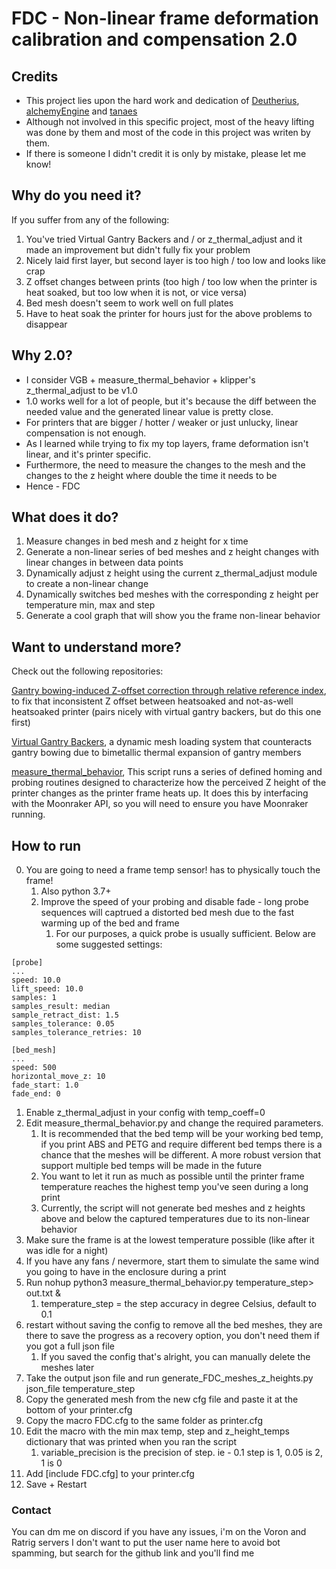 # FDC - Non-linear frame deformation calibration and compensation 2.0

## Credits
* This project lies upon the hard work and dedication of [Deutherius](https://github.com/Deutherius), [alchemyEngine](https://github.com/alchemyEngine) and [tanaes]( https://github.com/tanaes)
* Although not involved in this specific project, most of the heavy lifting was done by them and most of the code in this project was writen by them.
* If there is someone I didn't credit it is only by mistake, please let me know!

## Why do you need it?
If you suffer from any of the following:
1) You've tried Virtual Gantry Backers and / or z_thermal_adjust and it made an improvement but didn't fully fix your problem
2) Nicely laid first layer, but second layer is too high / too low and looks like crap
3) Z offset changes between prints (too high / too low when the printer is heat soaked, but too low when it is not, or vice versa)
4) Bed mesh doesn't seem to work well on full plates
5) Have to heat soak the printer for hours just for the above problems to disappear

## Why 2.0?
* I consider VGB + measure_thermal_behavior + klipper's z_thermal_adjust to be v1.0
* 1.0 works well for a lot of people, but it's because the diff between the needed value and the generated linear value is pretty close.
* For printers that are bigger / hotter / weaker or just unlucky, linear compensation is not enough.
* As I learned while trying to fix my top layers, frame deformation isn't linear, and it's printer specific. 
* Furthermore, the need to measure the changes to the mesh and the changes to the z height where double the time it needs to be
* Hence - FDC

## What does it do?
1. Measure changes in bed mesh and z height for x time
2. Generate a non-linear series of bed meshes and z height changes with linear changes in between data points
3. Dynamically adjust z height using the current z_thermal_adjust module to create a non-linear change
4. Dynamically switches bed meshes with the corresponding z height per temperature min, max and step
5. Generate a cool graph that will show you the frame non-linear behavior

## Want to understand more?
Check out the following repositories:

[Gantry bowing-induced Z-offset correction through relative reference index](https://github.com/Deutherius/Gantry-bowing-induced-Z-offset-correction-through-relative-reference-index), to fix that inconsistent Z offset between heatsoaked and not-as-well heatsoaked printer (pairs nicely with virtual gantry backers, but do this one first)

[Virtual Gantry Backers](https://github.com/Deutherius/VGB), a dynamic mesh loading system that counteracts gantry bowing due to bimetallic thermal expansion of gantry members

[measure_thermal_behavior](https://github.com/alchemyEngine/measure_thermal_behavior), This script runs a series of defined homing and probing routines designed to characterize how the perceived Z height of the printer changes as the printer frame heats up. It does this by interfacing with the Moonraker API, so you will need to ensure you have Moonraker running.

## How to run 
0. You are going to need a frame temp sensor! has to physically touch the frame!
   1. Also python 3.7+
   2. Improve the speed of your probing and disable fade -  long probe sequences will captrued a distorted bed mesh due to the fast warming up of the bed and frame
      1. For our purposes, a quick probe is usually sufficient. Below are some suggested settings:

```
[probe]
...
speed: 10.0
lift_speed: 10.0
samples: 1
samples_result: median
sample_retract_dist: 1.5
samples_tolerance: 0.05
samples_tolerance_retries: 10

[bed_mesh]
...
speed: 500
horizontal_move_z: 10
fade_start: 1.0 
fade_end: 0
```
1. Enable z_thermal_adjust in your config with temp_coeff=0
2. Edit measure_thermal_behavior.py and change the required parameters.
   1. It is recommended that the bed temp will be your working bed temp, if you print ABS and PETG and require different bed temps there is a chance that the meshes will be different. A more robust version that support multiple bed temps will be made in the future
   2. You want to let it run as much as possible until the printer frame temperature reaches the highest temp you've seen during a long print
   3. Currently, the script will not generate bed meshes and z heights above and below the captured temperatures due to its non-linear behavior 
3. Make sure the frame is at the lowest temperature possible (like after it was idle for a night)
4. If you have any fans / nevermore, start them to simulate the same wind you going to have in the enclosure during a print
5. Run nohup python3 measure_thermal_behavior.py temperature_step> out.txt &
   1. temperature_step = the step accuracy in degree Celsius, default to 0.1
6. restart without saving the config to remove all the bed meshes, they are there to save the progress as a recovery option, you don't need them if you got a full json file
   1. If you saved the config that's alright, you can manually delete the meshes later
7. Take the output json file and run generate_FDC_meshes_z_heights.py json_file temperature_step
8. Copy the generated mesh from the new cfg file and paste it at the bottom of your printer.cfg
9. Copy the macro FDC.cfg to the same folder as printer.cfg
10. Edit the macro with the min max temp, step and z_height_temps dictionary that was printed when you ran the script
    1. variable_precision is the precision of step. ie - 0.1 step is 1, 0.05 is 2, 1 is 0
11. Add [include FDC.cfg] to your printer.cfg
12. Save + Restart

### Contact
You can dm me on discord if you have any issues, i'm on the Voron and Ratrig servers
I don't want to put the user name here to avoid bot spamming, but search for the github link and you'll find me